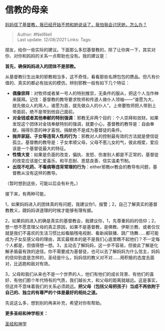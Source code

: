 # 信教的母亲
[妈妈信了基督教，我已经开始不想和她说话了，我怕我会讨厌她，怎么办？](https://www.zhihu.com/question/24753441/answer/555070026)

> Author: #NellNell  
> Last update: *12/08/2021* 
> Links:
> Tags: 
  
朋友，给你一些实际的建议。下面那么多怼基督教的，除了让你爽一下，其实对你、对你和妈妈的关系一点帮助也没有。我的建议是：

**首先，确保妈妈进入的团体不是邪教。**

从基督教衍生出来的邪教相当多，这不奇怪，看看那些名牌包包的赝品。但凡有价值的、真实的都必有拙劣的模仿。辨别邪教一般有如下几个特征：

-   **偶像崇拜**：对牧师或者某一号人的特别推崇，无条件的服从，把这个人当作神来膜拜。记住：基督教的教导要求牧师和传道人做仆人领袖——“谁愿为大，就先做众人的用人，谁愿为首，就先做众人的仆人”。上帝要牧师把人带到上帝面前，绝不是带到他自己面前。
-   **对金钱或者其他奉献的特别强调**：邪教无非两个目的：个人崇拜和敛财。如果发现这个团体对金钱奉献特别的强调，就要小心，基督教的教导是：自由奉献，捐得乐意的神才喜悦。捐献绝不是成为基督徒的条件。
-   **抛弃家庭、子女等违背人性的行为**：邪教对人的控制最有效的方法就是使信徒孤立。基督教的教导是：子女孝顺父母，父母不惹儿女的气，彼此相爱，爱应该是一个基督徒最大的特征。
-   **性情大变**：如果是负面的改变，偏执、发怒、伤害别人都是不正常的，基督徒的改变应该是仁爱喜乐、和平忍耐、恩慈良善、信实温柔节制。
-   **出现不吃药、不看病等违背常理的行为**：either邪教or教会的教导有问题，基督教从没有这样的教导。

（暂时想到这些，可能以后会有补充。）

  

接下来，有两种可能，

1，如果妈妈进入的团体真的有问题，我建议你1，报警；2，自己了解真实的基督教教义，跟妈妈讲道理的时候才能够有理有据。

2，如果妈妈进入的确是真实的基督教会，我建议你，1，先尊重妈妈的信仰；2，想一想不愿意理父母的真正原因，如果不是基督教，是佛教、伊斯兰教、或者仅仅就是我们不喜欢的生活习惯比如看脑残电视剧、看新闻联播、跳广场舞……都可能成为子女反感父母的理由，其实最根本的是不是我们心底里瞧不起他们？不一定每个人都是，但值得想一想。3，主动去了解妈妈，这一步不容易，但彼此了解是化解矛盾最有效的途径。你不需要成为基督徒，也可以去了解妈妈为什么信主，妈妈的信仰到底是怎样的，圣经是什么，妈妈信的教义对不对……用积极的态度去面对，比逃跑和敌对有效。

3，父母和我们从来也不是一个世界的人，他们有他们的成长背景、有他们的喜好、有他们那个年代特有的气质，我们越长大，和父母的距离就越远。这是事实，但这并不意味着我们的关系必须疏远。**把父母（包括父母把孩子）当成不再依附于自己的、独立的有尊严的个体是最好的相处之道。**

  

先说这么多，想到别的再来补充，希望对你有帮助。

  

**更多圣经和神学相关：**

[圣经和神学](https://www.zhihu.com/collection/313814574)